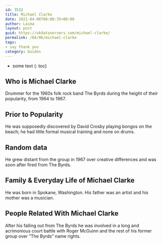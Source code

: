 ```yaml
---
id: 3532
title: Michael Clarke
date: 2021-04-06T08:00:35+00:00
author: Laima
layout: post
guid: https://ukdataservers.com/michael-clarke/
permalink: /04/06/michael-clarke
tags:
- say thank you
category: Guides
---
```


* some text
{: toc}


## Who is Michael Clarke
                  
                  
                  
Drummer for the 1960s folk rock band The Byrds during the height of their popularity, from 1964 to 1967.
                  
              
            
              
            
                
                
                
## Prior to Popularity
                  
                  
                  
He was supposedly discovered by David Crosby playing bongos on the beach; he had little formal musical training and none on drums.
                  
              
            
              
            
                
                
                
## Random data
                  
                  
                  
He grew distant from the group in 1967 over creative differences and was soon after fired from The Byrds.
                  
              
            
              
            
                
                
                
## Family & Everyday Life of Michael Clarke
                  
                  
                  
He was born in Spokane, Washington. His father was an artist and his mother was a musician.
                  
              
            
              
            
                
                
                
## People Related With Michael Clarke
                  
                  
                  
After his falling out from The Byrds he was involved in a long and acrimonious court battle with Roger McGuinn and the rest of his former group over &#8220;The Byrds&#8221; name rights.
                  
              
            
              
            
                
              
            
              
              
            
            
              
            
          
          
          